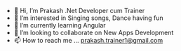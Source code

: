 - 👋 Hi, I’m Prakash .Net Developer cum Trainer
- 👀 I’m interested in Singing songs, Dance having fun 
- 🌱 I’m currently learning Angular
- 💞️ I’m looking to collaborate on New Apps Development
- 📫 How to reach me ... prakash.trainer1@gmail.com

<!---
prakash-dotnet/prakash-dotnet is a ✨ special ✨ repository because its `README.md` (this file) appears on your GitHub profile.
You can click the Preview link to take a look at your changes.
--->
